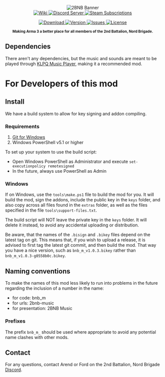 <p align="center">
<img src="https://github.com/2bnb/2bnb-music/blob/master/2BNB_Music_Github.png"
     alt="2BNB Banner" /><br />
  <a href="https://github.com/2bnb/2bnb-extras/wiki/Adding-New-Music">
    <img src="https://img.shields.io/badge/2BNB_Extras_Wiki-How to Add Music-orange.svg?style=for-the-badge&logo=github"
         alt="Wiki" />
  </a>
  <a href="https://discord.gg/DRaWNyf">
    <img src="https://img.shields.io/discord/532683310409842728.svg?label=Discord&logo=Discord&colorB=7289da&style=for-the-badge"
         alt="Discord Server">
  </a>
  <a href="https://steamcommunity.com/sharedfiles/filedetails/?id=1747089493">
    <img src="https://img.shields.io/endpoint.svg?url=https%3A%2F%2Fshieldsio-steam-workshop.jross.me%2F1747089493%2Fsubscriptions-text&style=for-the-badge"
         alt="Steam Subscriptions">
  </a>
</p>
<p align="center">
  <a href="https://steamcommunity.com/sharedfiles/filedetails/?id=1747089493">
    <img src="https://img.shields.io/steam/size/1747089493?label=Download&logo=steam"
         alt="Download" />
  </a>
  <a href="https://github.com/2bnb/2bnb-music/releases">
    <img src="https://img.shields.io/github/release/2bnb/2bnb-music.svg?label=Version"
         alt="Version" />
  </a>
  <a href="https://github.com/2bnb/2bnb-music/issues">
    <img src="http://img.shields.io/github/issues-raw/2bnb/2bnb-music.svg?label=Issues&style=flat"
         alt="Issues" />
  </a>
  <a href="https://github.com/2bnb/2bnb-music/blob/master/LICENCE">
    <img src="https://img.shields.io/github/license/2bnb/2bnb-music.svg?style=flat&label=Licence"
         alt="License">
  </a>
</p>
<p align="center"><sup><strong>Making Arma 3 a better place for all members of the 2nd Battalion, Nord Brigade.</strong></sup></p>

## Dependencies
There aren't any dependencies, but the music and sounds are meant to be played through [KLPQ Music Player](), making it a recommended mod.

# For Developers of this mod
## Install
We have a build system to allow for key signing and addon compiling.

### Requirements
1. [Git for Windows](https://git-scm.com/download/win)
1. Windows PowerShell v5.1 or higher

To set up your system to use the build script:
- Open Windows PowerShell as Administrator and execute `set-executionpolicy remotesigned`
- In the future, always use PowerShell as Admin

### Windows
If on Windows, use the `tools\make.ps1` file to build the mod for you. It will build the mod, sign the addons, include the public key in the `keys` folder, and also copy across all files found in the `extras` folder, as well as the files specified in the file `tools\support-files.txt`.

The build script will NOT leave the private key in the `keys` folder. It will delete it instead, to avoid any accidental uploading or distribution.

Be aware, that the names of the `.bisign` and `.bikey` files depend on the latest tag on git. This means that, if you wish to upload a release, it is advised to first tag the latest git commit, and then build the mod. That way you have a nice version, such as `bnb_m_v1.0.3.bikey` rather than `bnb_m_v1.0.3-g0558b0c.bikey`.

## Naming conventions
To make the names of this mod less likely to run into problems in the future regarding the inclusion of a number in the name:
- for code: bnb_m
- for urls: 2bnb-music
- for presentation: 2BNB Music

### Prefixes
The prefix `bnb_m_` should be used where appropriate to avoid any potential name clashes with other mods.

## Contact
For any questions, contact Arend or Ford on the 2nd Battalion, Nord Brigade [Discord](https://discord.gg/DRaWNyf).
